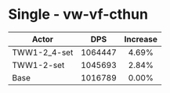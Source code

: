 # Single - vw-vf-cthun
| Actor | DPS | Increase |
|---|:---:|:---:|
|TWW1-2_4-set|1064447|4.69%|
|TWW1-2-set|1045693|2.84%|
|Base|1016789|0.00%|
